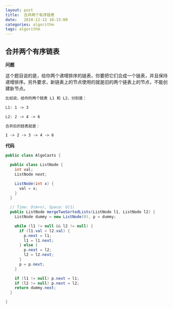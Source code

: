 ```yaml
---
layout: post
title:  合并两个有序链表
date:   2018-12-12 10:15:00
categories: algorithm
tags: algorithm
---
```


## 合并两个有序链表

**问题**

这个题目说的是，给你两个递增排序的链表，你要把它们合成一个链表，并且保持递增排序。另外要求，新链表上的节点使用的就是旧的两个链表上的节点，不能创建新节点。

```markdown
比如说，给你的两个链表 L1 和 L2，分别是：

L1: 1 -> 3

L2: 2 -> 4 -> 6

合并后的链表就是：

1 -> 2 -> 3 -> 4 -> 6
```

**代码**

```java
public class AlgoCasts {

  public class ListNode {
    int val;
    ListNode next;

    ListNode(int x) {
      val = x;
    }
  }

  // Time: O(m+n), Space: O(1)
  public ListNode mergeTwoSortedLists(ListNode l1, ListNode l2) {
    ListNode dummy = new ListNode(0), p = dummy;

    while (l1 != null && l2 != null) {
      if (l1.val < l2.val) {
        p.next = l1;
        l1 = l1.next;
      } else {
        p.next = l2;
        l2 = l2.next;
      }
      p = p.next;
    }

    if (l1 != null) p.next = l1;
    if (l2 != null) p.next = l2;
    return dummy.next;
  }

}
```

